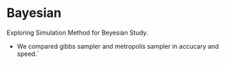 # Bayesian
Exploring Simulation Method for Beyesian Study.
* We compared gibbs sampler and metropolis sampler in accucary and speed.`
